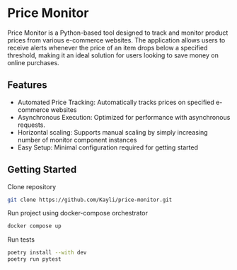 # Price Monitor

Price Monitor is a Python-based tool designed to track and monitor product prices from various e-commerce websites. The application allows users to receive alerts whenever the price of an item drops below a specified threshold, making it an ideal solution for users looking to save money on online purchases.

## Features

- Automated Price Tracking: Automatically tracks prices on specified e-commerce websites
- Asynchronous Execution: Optimized for performance with asynchronous requests.
- Horizontal scaling: Supports manual scaling by simply increasing number of monitor component instances
- Easy Setup: Minimal configuration required for getting started

## Getting Started

Clone repository
```bash
git clone https://github.com/Kayli/price-monitor.git
```
Run project using docker-compose orchestrator
```bash
docker compose up
```
Run tests
```bash
poetry install --with dev
poetry run pytest
```
